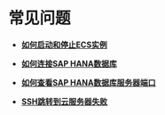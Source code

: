 # 常见问题<a name="saphana_02_0062"></a>

-   **[如何启动和停止ECS实例](如何启动和停止ECS实例.md)**  

-   **[如何连接SAP HANA数据库](如何连接SAP-HANA数据库.md)**  

-   **[如何查看SAP HANA数据库服务器端口](如何查看SAP-HANA数据库服务器端口.md)**  

-   **[SSH跳转到云服务器失败](SSH跳转到云服务器失败.md)**  


